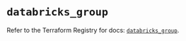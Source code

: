 # `databricks_group`

Refer to the Terraform Registry for docs: [`databricks_group`](https://registry.terraform.io/providers/databricks/databricks/1.88.0/docs/resources/group).

